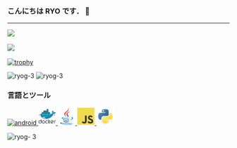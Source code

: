 ### こんにちは RYO です． 👋
***
![](https://komarev.com/ghpvc/?username=RYOG-3)

![](http://github-profile-summary-cards.vercel.app/api/cards/profile-details?username=RYOG-3&theme=default)

[![trophy](https://github-profile-trophy.vercel.app/?username=RYOG-3&title=Joined2020,Commit,Repositories,Issues)](https://github.com/ryo-ma/github-profile-trophy)


<p align="left">
  <img src="https://github-readme-stats.vercel.app/api?username=ryog-3&show_icons=true&locale=ja" alt ="ryog-3" />
  <img src="https://github-readme-streak-stats.herokuapp.com/?user=ryog-3&" alt= "ryog-3" />
</p>


<p align="center"> 
  <h3 align="left">言語とツール</h3>
  <a href="https://developer.android.com" target="_blank" rel="noreferrer"> 
    <img src="https://raw.githubusercontent.com/devicons /devicon/master/icons/android/android-original-wordmark.svg" alt="android" width="40" height="40"/>
  </a>
  <a href="https://www.docker .com/" target="_blank" rel="noreferrer">
    <img src="https://raw.githubusercontent.com/devicons/devicon/master/icons/docker/docker-original-wordmark.svg" alt= "docker" width="40" height="40"/>
  </a>
  <a href="https://www.java.com" target="_blank" rel="noreferrer">
    <img src="https://raw.githubusercontent.com/devicons/devicon/master/icons/java/java-original.svg" alt="java" width ="40" height="40"/>
  </a>
  <a href="https://developer.mozilla.org/en-US/docs/Web/JavaScript" target="_blank" rel="noreferrer" >
    <img src="https://raw.githubusercontent.com/devicons/devicon/master/icons/javascript/javascript-original.svg" alt="javascript" width="40" height="40"/>
    </a>
  <a href="https://www.python.org" target="_blank" rel="noreferrer">
    <img src="https://raw.githubusercontent.com/devicons/devicon/master/icons/python/python-original.svg" alt="python" width="40" height="40"/>
  </a>
</p>
<p>
  <img align="center" src="https://github-readme-stats.vercel.app/api/top-langs?username=ryog-3&show_icons=true&locale=en&layout=compact" alt="ryog- 3" />
</p>





